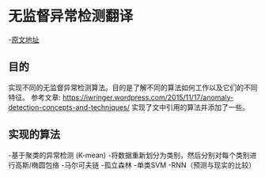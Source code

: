 # 无监督异常检测翻译
-[原文地址](https://www.kaggle.com/victorambonati/unsupervised-anomaly-detection)

## 目的
实现不同的无监督异常检测算法。目的是了解不同的算法如何工作以及它们的不同特征。
参考文章: https://iwringer.wordpress.com/2015/11/17/anomaly-detection-concepts-and-techniques/
实现了文中引用的算法并添加了一些。

## 实现的算法
-基于聚类的异常检测 (K-mean)
-将数据重新划分为类别，然后分别对每个类别进行高斯/椭圆包络
-马尔可夫链
-孤立森林
-单类SVM
-RNN（预测与现实的比较）

